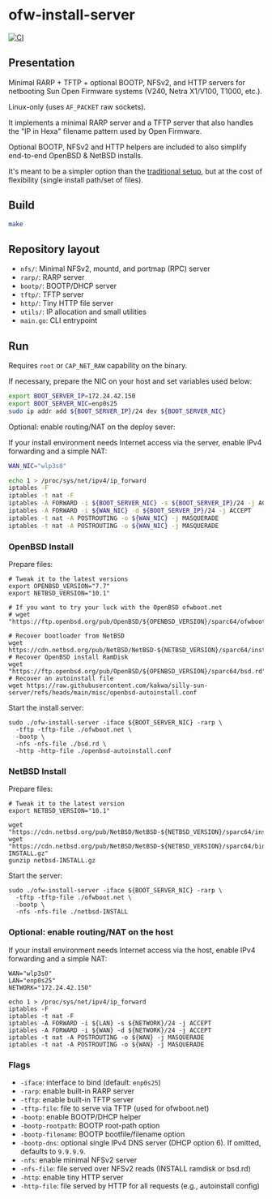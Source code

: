 # ofw-install-server

[![CI](https://github.com/kakwa/ofw-install-server/actions/workflows/ci.yml/badge.svg)](https://github.com/kakwa/ofw-install-server/actions/workflows/ci.yml)

## Presentation

Minimal RARP + TFTP + optional BOOTP, NFSv2, and HTTP servers for netbooting Sun Open Firmware systems (V240, Netra X1/V100, T1000, etc.).

Linux-only (uses `AF_PACKET` raw sockets).

It implements a minimal RARP server and a TFTP server that also handles the "IP in Hexa" filename pattern used by Open Firmware.

Optional BOOTP, NFSv2 and HTTP helpers are included to also simplify end-to-end OpenBSD & NetBSD installs.

It's meant to be a simpler option than the [traditional setup](https://github.com/kakwa/ofw-install-server/blob/main/MANUAL_SETUP.md), but at the cost of flexibility (single install path/set of files).

## Build

```bash
make
```

## Repository layout

- `nfs/`: Minimal NFSv2, mountd, and portmap (RPC) server
- `rarp/`: RARP server
- `bootp/`: BOOTP/DHCP server
- `tftp/`: TFTP server
- `http/`: Tiny HTTP file server
- `utils/`: IP allocation and small utilities
- `main.go`: CLI entrypoint

## Run

Requires `root` or `CAP_NET_RAW` capability on the binary.

If necessary, prepare the NIC on your host and set variables used below:

```bash
export BOOT_SERVER_IP=172.24.42.150
export BOOT_SERVER_NIC=enp0s25
sudo ip addr add ${BOOT_SERVER_IP}/24 dev ${BOOT_SERVER_NIC}
```

Optional: enable routing/NAT on the deploy sever:

If your install environment needs Internet access via the server, enable IPv4 forwarding and a simple NAT:

```bash
WAN_NIC="wlp3s0"

echo 1 > /proc/sys/net/ipv4/ip_forward
iptables -F
iptables -t nat -F
iptables -A FORWARD -i ${BOOT_SERVER_NIC} -s ${BOOT_SERVER_IP}/24 -j ACCEPT
iptables -A FORWARD -i ${WAN_NIC} -d ${BOOT_SERVER_IP}/24 -j ACCEPT
iptables -t nat -A POSTROUTING -o ${WAN_NIC} -j MASQUERADE
iptables -t nat -A POSTROUTING -o ${WAN_NIC} -j MASQUERADE
```

### OpenBSD Install

Prepare files:

```shell
# Tweak it to the latest versions
export OPENBSD_VERSION="7.7"
export NETBSD_VERSION="10.1"

# If you want to try your luck with the OpenBSD ofwboot.net
# wget "https://ftp.openbsd.org/pub/OpenBSD/${OPENBSD_VERSION}/sparc64/ofwboot.net"

# Recover bootloader from NetBSD
wget https://cdn.netbsd.org/pub/NetBSD/NetBSD-${NETBSD_VERSION}/sparc64/installation/netboot/ofwboot.net
# Recover OpenBSD install RamDisk
wget "https://ftp.openbsd.org/pub/OpenBSD/${OPENBSD_VERSION}/sparc64/bsd.rd"
# Recover an autoinstall file
wget https://raw.githubusercontent.com/kakwa/silly-sun-server/refs/heads/main/misc/openbsd-autoinstall.conf
```

Start the install server:

```shell
sudo ./ofw-install-server -iface ${BOOT_SERVER_NIC} -rarp \
  -tftp -tftp-file ./ofwboot.net \
  -bootp \
  -nfs -nfs-file ./bsd.rd \
  -http -http-file ./openbsd-autoinstall.conf
```

### NetBSD Install

Prepare files:

```shell
# Tweak it to the latest version
export NETBSD_VERSION="10.1"

wget "https://cdn.netbsd.org/pub/NetBSD/NetBSD-${NETBSD_VERSION}/sparc64/installation/netboot/ofwboot.net"
wget "https://cdn.netbsd.org/pub/NetBSD/NetBSD-${NETBSD_VERSION}/sparc64/binary/kernel/netbsd-INSTALL.gz"
gunzip netbsd-INSTALL.gz
```

Start the server:

```shell
sudo ./ofw-install-server -iface ${BOOT_SERVER_NIC} -rarp \
  -tftp -tftp-file ./ofwboot.net \
  -bootp \
  -nfs -nfs-file ./netbsd-INSTALL
```

### Optional: enable routing/NAT on the host

If your install environment needs Internet access via the host, enable IPv4 forwarding and a simple NAT:

```shell
WAN="wlp3s0"
LAN="enp0s25"
NETWORK="172.24.42.150"

echo 1 > /proc/sys/net/ipv4/ip_forward
iptables -F
iptables -t nat -F
iptables -A FORWARD -i ${LAN} -s ${NETWORK}/24 -j ACCEPT
iptables -A FORWARD -i ${WAN} -d ${NETWORK}/24 -j ACCEPT
iptables -t nat -A POSTROUTING -o ${WAN} -j MASQUERADE
iptables -t nat -A POSTROUTING -o ${WAN} -j MASQUERADE
```

### Flags

- `-iface`: interface to bind (default: `enp0s25`)
- `-rarp`: enable built-in RARP server
- `-tftp`: enable built-in TFTP server
- `-tftp-file`: file to serve via TFTP (used for ofwboot.net)
- `-bootp`: enable BOOTP/DHCP helper
- `-bootp-rootpath`: BOOTP root-path option
- `-bootp-filename`: BOOTP bootfile/filename option
- `-bootp-dns`: optional single IPv4 DNS server (DHCP option 6). If omitted, defaults to `9.9.9.9`.
- `-nfs`: enable minimal NFSv2 server
- `-nfs-file`: file served over NFSv2 reads (INSTALL ramdisk or bsd.rd)
- `-http`: enable tiny HTTP server
- `-http-file`: file served by HTTP for all requests (e.g., autoinstall config)
